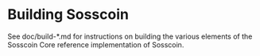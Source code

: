Building Sosscoin
================

See doc/build-*.md for instructions on building the various
elements of the Sosscoin Core reference implementation of Sosscoin.
